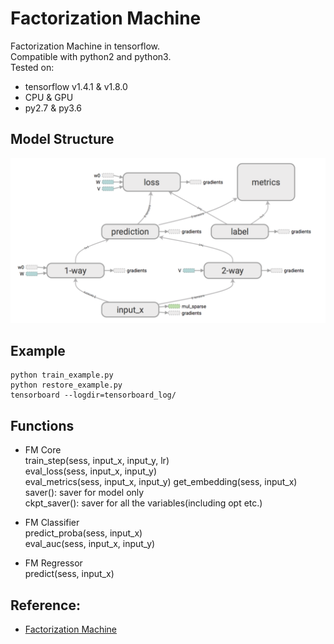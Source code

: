 # Factorization Machine
Factorization Machine in tensorflow.  
Compatible with python2 and python3.  
Tested on:  
- tensorflow v1.4.1 & v1.8.0  
- CPU & GPU  
- py2.7 & py3.6

## Model Structure
![Model Structure](graph.png)

## Example
```
python train_example.py
python restore_example.py
tensorboard --logdir=tensorboard_log/
```

## Functions
- FM Core  
  train\_step(sess, input\_x, input\_y, lr)  
  eval\_loss(sess, input\_x, input\_y)  
  eval\_metrics(sess, input\_x, input\_y)
  get\_embedding(sess, input\_x)  
  saver(): saver for model only  
  ckpt\_saver(): saver for all the variables(including opt etc.)  

- FM Classifier  
  predict_proba(sess, input_x)  
  eval_auc(sess, input_x, input_y)

- FM Regressor  
  predict(sess, input_x)


## Reference:
- [Factorization Machine](https://www.csie.ntu.edu.tw/~b97053/paper/Rendle2010FM.pdf)
